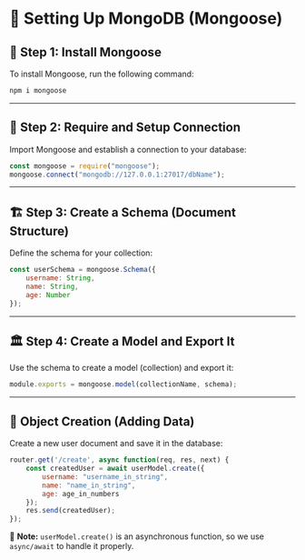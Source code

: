 # 📌 Setting Up MongoDB (Mongoose)

## 🚀 Step 1: Install Mongoose
To install Mongoose, run the following command:

```sh
npm i mongoose
```

---

## 🔗 Step 2: Require and Setup Connection
Import Mongoose and establish a connection to your database:

```js
const mongoose = require("mongoose");
mongoose.connect("mongodb://127.0.0.1:27017/dbName");
```

---

## 🏗 Step 3: Create a Schema (Document Structure)
Define the schema for your collection:

```js
const userSchema = mongoose.Schema({
    username: String,
    name: String,
    age: Number
});
```

---

## 🏛 Step 4: Create a Model and Export It
Use the schema to create a model (collection) and export it:

```js
module.exports = mongoose.model(collectionName, schema);
```

---

## 📝 Object Creation (Adding Data)
Create a new user document and save it in the database:

```js
router.get('/create', async function(req, res, next) {
    const createdUser = await userModel.create({
        username: "username_in_string",
        name: "name_in_string",
        age: age_in_numbers
    });
    res.send(createdUser);
});
```

📌 **Note:** `userModel.create()` is an asynchronous function, so we use `async/await` to handle it properly.
